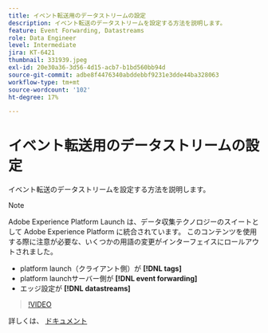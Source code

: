 ```yaml
---
title: イベント転送用のデータストリームの設定
description: イベント転送のデータストリームを設定する方法を説明します。
feature: Event Forwarding, Datastreams
role: Data Engineer
level: Intermediate
jira: KT-6421
thumbnail: 331939.jpeg
exl-id: 20e30a36-3d56-4d15-acb7-b1bd560bb94d
source-git-commit: adbe8f4476340abddebbf9231e3dde44ba328063
workflow-type: tm+mt
source-wordcount: '102'
ht-degree: 17%

---
```


# イベント転送用のデータストリームの設定

イベント転送のデータストリームを設定する方法を説明します。

>[!NOTE]
>
>Adobe Experience Platform Launch は、データ収集テクノロジーのスイートとして Adobe Experience Platform に統合されています。 このコンテンツを使用する際に注意が必要な、いくつかの用語の変更がインターフェイスにロールアウトされました。
> 
> * platform launch（クライアント側）が **[!DNL tags]**
> * platform launchサーバー側が **[!DNL event forwarding]**
> * エッジ設定が **[!DNL datastreams]**

>[!VIDEO](https://video.tv.adobe.com/v/331939?quality=12&learn=on)

詳しくは、 [ドキュメント](https://experienceleague.adobe.com/docs/experience-platform/tags/event-forwarding/getting-started.html#create-a-datastream)
